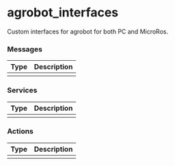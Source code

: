 # agrobot_interfaces

Custom interfaces for agrobot for both PC and MicroRos.


### Messages

| Type | Description |
| --- | --- |
|  |  |

### Services

| Type | Description |
| --- | --- |
|  |  |

### Actions

| Type | Description |
| --- | --- |
|  |  |
